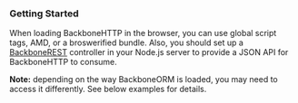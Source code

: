 ### Getting Started

When loading BackboneHTTP in the browser, you can use global script tags, AMD, or a broswerified bundle. Also, you should set up a [BackboneREST](./backbone-rest.html) controller in your Node.js server to provide a JSON API for BackboneHTTP to consume.

**Note:** depending on the way BackboneORM is loaded, you may need to access it differently. See below examples for details.